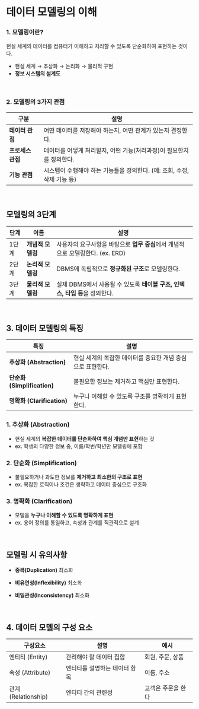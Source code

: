 # 데이터 모델링의 이해

### 1. 모델링이란?

현실 세계의 데이터를 컴퓨터가 이해하고 처리할 수 있도록 단순화하여 표현하는 것이다.

- 현실 세계 → 추상화 → 논리화 → 물리적 구현
- **정보 시스템의 설계도**

<br>

### 2. 모델링의 3가지 관점

| 구분          | 설명                                        |
| ----------- | ----------------------------------------- |
| **데이터 관점**  | 어떤 데이터를 저장해야 하는지, 어떤 관계가 있는지 결정한다.           |
| **프로세스 관점** | 데이터를 어떻게 처리할지, 어떤 기능(처리과정)이 필요한지를 정의한다.      |
| **기능 관점**   | 시스템이 수행해야 하는 기능들을 정의한다. (예: 조회, 수정, 삭제 기능 등) |

<br>

## 모델링의 3단계
| 단계  | 이름          | 설명                                                 |
| --- | ----------- | -------------------------------------------------- |
| 1단계 | **개념적 모델링** | 사용자의 요구사항을 바탕으로 **업무 중심**에서 개념적으로 모델링한다. (ex. ERD) |
| 2단계 | **논리적 모델링** | DBMS에 독립적으로 **정규화된 구조**로 모델링한다.      |
| 3단계 | **물리적 모델링** | 실제 DBMS에서 사용될 수 있도록 **테이블 구조, 인덱스, 타입 등**을 정의한다.      |

<br>

## 3. 데이터 모델링의 특징

| 특징 | 설명 |
| --- | --- |
| **추상화 (Abstraction)** | 현실 세계의 복잡한 데이터를 중요한 개념 중심으로 표현한다. |
| **단순화 (Simplification)** | 불필요한 정보는 제거하고 핵심만 표현한다. |
| **명확화 (Clarification)** | 누구나 이해할 수 있도록 구조를 명확하게 표현한다. |

### 1. 추상화 (**Abstraction)**

- 현실 세계의 **복잡한 데이터를 단순화하여 핵심 개념만 표현**하는 것
- ex. 학생의 다양한 정보 중, 이름/학번/학년만 모델링에 포함

### 2. 단순화 (Simplification)

- 불필요하거나 과도한 정보를 **제거하고 최소한의 구조로 표현**
- ex. 복잡한 로직이나 조건은 생략하고 데이터 중심으로 구조화

### 3. 명확화 (**Clarification)**

- 모델을 **누구나 이해할 수 있도록 명확하게 표현**
- ex. 용어 정의를 통일하고, 속성과 관계를 직관적으로 설계

<br>

## 모델링 시 유의사항

- **중복(Duplication)** 최소화

- **비유연성(Inflexibility)** 최소화

- **비일관성(Inconsistency)** 최소화 

<br>

## 4. 데이터 모델의 구성 요소

| 구성요소 | 설명 | 예시 |
| --- | --- | --- |
| 엔티티 (Entity) | 관리해야 할 데이터 집합 | 회원, 주문, 상품 |
| 속성 (Attribute) | 엔티티를 설명하는 데이터 항목 |  이름, 주소 |
| 관계 (Relationship) | 엔티티 간의 관련성 | 고객은 주문을 한다 |
